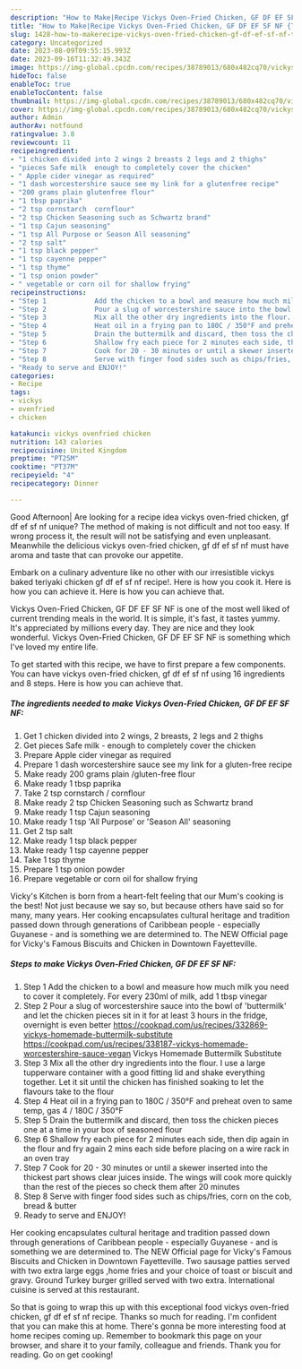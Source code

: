 ```yaml
---
description: "How to Make|Recipe Vickys Oven-Fried Chicken, GF DF EF SF NF {That is Delicious"
title: "How to Make|Recipe Vickys Oven-Fried Chicken, GF DF EF SF NF {That is Delicious"
slug: 1428-how-to-makerecipe-vickys-oven-fried-chicken-gf-df-ef-sf-nf-that-is-delicious
category: Uncategorized
date: 2023-08-09T09:55:15.993Z
date: 2023-09-16T11:32:49.343Z
image: https://img-global.cpcdn.com/recipes/38789013/680x482cq70/vickys-oven-fried-chicken-gf-df-ef-sf-nf-recipe-main-photo.jpg
hideToc: false
enableToc: true
enableTocContent: false
thumbnail: https://img-global.cpcdn.com/recipes/38789013/680x482cq70/vickys-oven-fried-chicken-gf-df-ef-sf-nf-recipe-main-photo.jpg
cover: https://img-global.cpcdn.com/recipes/38789013/680x482cq70/vickys-oven-fried-chicken-gf-df-ef-sf-nf-recipe-main-photo.jpg
author: Admin
authorAv: notfound
ratingvalue: 3.8
reviewcount: 11
recipeingredient:
- "1 chicken divided into 2 wings 2 breasts 2 legs and 2 thighs"
- "pieces Safe milk  enough to completely cover the chicken"
- " Apple cider vinegar as required"
- "1 dash worcestershire sauce see my link for a glutenfree recipe"
- "200 grams plain glutenfree flour"
- "1 tbsp paprika"
- "2 tsp cornstarch  cornflour"
- "2 tsp Chicken Seasoning such as Schwartz brand"
- "1 tsp Cajun seasoning"
- "1 tsp All Purpose or Season All seasoning"
- "2 tsp salt"
- "1 tsp black pepper"
- "1 tsp cayenne pepper"
- "1 tsp thyme"
- "1 tsp onion powder"
- " vegetable or corn oil for shallow frying"
recipeinstructions:
- "Step 1            Add the chicken to a bowl and measure how much milk you need to cover it completely. For every 230ml of milk, add 1 tbsp vinegar"
- "Step 2            Pour a slug of worcestershire sauce into the bowl of &#39;buttermilk&#39; and let the chicken pieces sit in it for at least 3 hours in the fridge, overnight is even better  https://cookpad.com/us/recipes/332869-vickys-homemade-buttermilk-substitute https://cookpad.com/us/recipes/338187-vickys-homemade-worcestershire-sauce-vegan                                Vickys Homemade Buttermilk Substitute"
- "Step 3            Mix all the other dry ingredients into the flour. I use a large tupperware container with a good fitting lid and shake everything together. Let it sit until the chicken has finished soaking to let the flavours take to the flour"
- "Step 4            Heat oil in a frying pan to 180C / 350°F and preheat oven to same temp, gas 4 / 180C / 350°F"
- "Step 5            Drain the buttermilk and discard, then toss the chicken pieces one at a time in your box of seasoned flour"
- "Step 6            Shallow fry each piece for 2 minutes each side, then dip again in the flour and fry again 2 mins each side before placing on a wire rack in an oven tray"
- "Step 7            Cook for 20 - 30 minutes or until a skewer inserted into the thickest part shows clear juices inside. The wings will cook more quickly than the rest of the pieces so check them after 20 minutes"
- "Step 8            Serve with finger food sides such as chips/fries, corn on the cob, bread &amp; butter"
- "Ready to serve and ENJOY!"
categories:
- Recipe
tags:
- vickys
- ovenfried
- chicken

katakunci: vickys ovenfried chicken 
nutrition: 143 calories
recipecuisine: United Kingdom
preptime: "PT25M"
cooktime: "PT37M"
recipeyield: "4"
recipecategory: Dinner

---
```



Good Afternoon| Are looking for a recipe idea vickys oven-fried chicken, gf df ef sf nf unique? The method of making is not difficult and not too easy. If wrong process it, the result will not be satisfying and even unpleasant. Meanwhile the delicious vickys oven-fried chicken, gf df ef sf nf must have aroma and taste that can provoke our appetite.





Embark on a culinary adventure like no other with our irresistible vickys baked teriyaki chicken gf df ef sf nf recipe!. Here is how you cook it. Here is how you can achieve it. Here is how you can achieve that.

Vickys Oven-Fried Chicken, GF DF EF SF NF is one of the most well liked of current trending meals in the world. It is simple, it's fast, it tastes yummy. It's appreciated by millions every day. They are nice and they look wonderful. Vickys Oven-Fried Chicken, GF DF EF SF NF is something which I've loved my entire life.


To get started with this recipe, we have to first prepare a few components. You can have vickys oven-fried chicken, gf df ef sf nf using 16 ingredients and 8 steps. Here is how you can achieve that.

<!--inarticleads1-->

##### The ingredients needed to make Vickys Oven-Fried Chicken, GF DF EF SF NF:

1. Get 1 chicken divided into 2 wings, 2 breasts, 2 legs and 2 thighs
1. Get pieces Safe milk - enough to completely cover the chicken
1. Prepare  Apple cider vinegar as required
1. Prepare 1 dash worcestershire sauce see my link for a gluten-free recipe
1. Make ready 200 grams plain /gluten-free flour
1. Make ready 1 tbsp paprika
1. Take 2 tsp cornstarch / cornflour
1. Make ready 2 tsp Chicken Seasoning such as Schwartz brand
1. Make ready 1 tsp Cajun seasoning
1. Make ready 1 tsp &#39;All Purpose&#39; or &#39;Season All&#39; seasoning
1. Get 2 tsp salt
1. Make ready 1 tsp black pepper
1. Make ready 1 tsp cayenne pepper
1. Take 1 tsp thyme
1. Prepare 1 tsp onion powder
1. Prepare  vegetable or corn oil for shallow frying


Vicky&#39;s Kitchen is born from a heart-felt feeling that our Mum&#39;s cooking is the best! Not just because we say so, but because others have said so for many, many years. Her cooking encapsulates cultural heritage and tradition passed down through generations of Caribbean people - especially Guyanese - and is something we are determined to. The NEW Official page for Vicky&#39;s Famous Biscuits and Chicken in Downtown Fayetteville. 

<!--inarticleads2-->

##### Steps to make Vickys Oven-Fried Chicken, GF DF EF SF NF:

1. Step 1            Add the chicken to a bowl and measure how much milk you need to cover it completely. For every 230ml of milk, add 1 tbsp vinegar
1. Step 2            Pour a slug of worcestershire sauce into the bowl of &#39;buttermilk&#39; and let the chicken pieces sit in it for at least 3 hours in the fridge, overnight is even better  https://cookpad.com/us/recipes/332869-vickys-homemade-buttermilk-substitute https://cookpad.com/us/recipes/338187-vickys-homemade-worcestershire-sauce-vegan                                Vickys Homemade Buttermilk Substitute
1. Step 3            Mix all the other dry ingredients into the flour. I use a large tupperware container with a good fitting lid and shake everything together. Let it sit until the chicken has finished soaking to let the flavours take to the flour
1. Step 4            Heat oil in a frying pan to 180C / 350°F and preheat oven to same temp, gas 4 / 180C / 350°F
1. Step 5            Drain the buttermilk and discard, then toss the chicken pieces one at a time in your box of seasoned flour
1. Step 6            Shallow fry each piece for 2 minutes each side, then dip again in the flour and fry again 2 mins each side before placing on a wire rack in an oven tray
1. Step 7            Cook for 20 - 30 minutes or until a skewer inserted into the thickest part shows clear juices inside. The wings will cook more quickly than the rest of the pieces so check them after 20 minutes
1. Step 8            Serve with finger food sides such as chips/fries, corn on the cob, bread &amp; butter
1. Ready to serve and ENJOY!

Her cooking encapsulates cultural heritage and tradition passed down through generations of Caribbean people - especially Guyanese - and is something we are determined to. The NEW Official page for Vicky&#39;s Famous Biscuits and Chicken in Downtown Fayetteville. Two sausage patties served with two extra large eggs ,home fries and your choice of toast or biscuit and gravy. Ground Turkey burger grilled served with two extra. International cuisine is served at this restaurant. 

So that is going to wrap this up with this exceptional food vickys oven-fried chicken, gf df ef sf nf recipe. Thanks so much for reading. I'm confident that you can make this at home. There's gonna be more interesting food at home recipes coming up. Remember to bookmark this page on your browser, and share it to your family, colleague and friends. Thank you for reading. Go on get cooking!
